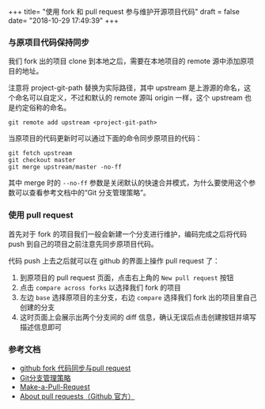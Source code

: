 +++
title= "使用 fork 和 pull request 参与维护开源项目代码"
draft = false
date= "2018-10-29 17:49:39"
+++

### 与原项目代码保持同步

我们 fork 出的项目 clone 到本地之后，需要在本地项目的 remote 源中添加原项目的地址。

注意将 project-git-path 替换为实际路径，其中 upstream 是上游源的命名，这个命名可以自定义，不过和默认的 remote 源叫 origin 一样，这个 upstream 也是约定俗称的命名。

```
git remote add upstream <project-git-path>
```

当原项目的代码更新时可以通过下面的命令同步原项目的代码：

```
git fetch upstream
git checkout master
git merge upstream/master -no-ff
```

其中 merge 时的 `--no-ff` 参数是关闭默认的快速合并模式，为什么要使用这个参数可以查看参考文档中的“Git 分支管理策略”。

### 使用 pull request

首先对于 fork 的项目我们一般会新建一个分支进行维护，编码完成之后将代码 push 到自己的项目之前注意先同步原项目代码。

代码 push 上去之后就可以在 github 的界面上操作 pull request 了：

1. 到原项目的 pull request 页面，点击右上角的 `New pull request` 按钮
2. 点击 `compare across forks` 以选择我们 fork 的项目
3. 左边 `base` 选择原项目的主分支，右边 `compare` 选择我们 fork 出的项目里自己创建的分支
4. 这时页面上会展示出两个分支间的 diff 信息，确认无误后点击创建按钮并填写描述信息即可

### 参考文档

- [github fork 代码同步与pull request](https://www.jianshu.com/p/ce8496320c21)
- [Git分支管理策略](http://www.ruanyifeng.com/blog/2012/07/git.html)
- [Make-a-Pull-Request](https://github.com/rishabh-bansal/Make-a-Pull-Request)
- [About pull requests（Github 官方）](https://help.github.com/articles/about-pull-requests/)
